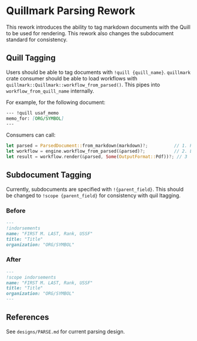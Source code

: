 # Quillmark Parsing Rework

This rework introduces the ability to tag markdown documents with the Quill to be used for rendering. This rework also changes the subdocument standard for consistency.

## Quill Tagging

Users should be able to tag documents with `!quill {quill_name}`. `quillmark` crate consumer should be able to load workflows with `quillmark::Quillmark::workflow_from_parsed()`. This pipes into `workflow_from_quill_name` internally.

For example, for the following document:

```md
--- !quill usaf_memo
memo_for: [ORG/SYMBOL]
---
```

Consumers can call:

```rust
let parsed = ParsedDocument::from_markdown(markdown)?;          // 1. Parse
let workflow = engine.workflow_from_parsed(&parsed)?;           // 2. Load workflow
let result = workflow.render(&parsed, Some(OutputFormat::Pdf))?; // 3
```

## Subdocument Tagging

Currently, subdocuments are specified with `!{parent_field}`. This should be changed to `!scope {parent_field}` for consistency with quil ltagging.

### Before

```md
---
!indorsements
name: "FIRST M. LAST, Rank, USSF"
title: "Title"
organization: "ORG/SYMBOL"
```

### After

```md
---
!scope indorsements
name: "FIRST M. LAST, Rank, USSF"
title: "Title"
organization: "ORG/SYMBOL"
---
```

## References

See `designs/PARSE.md` for current parsing design.